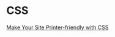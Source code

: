 CSS  
==========

[Make Your Site Printer-friendly with CSS](https://www.addthis.com/blog/2014/02/05/make-your-site-printer-friendly-with-css/)
